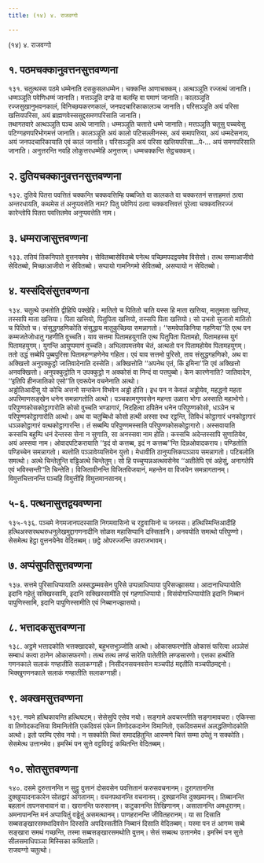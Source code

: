 ```yaml
---
title: (१४) ४. राजवग्गो

---
```

(१४) ४. राजवग्गो  


## १. पठमचक्कानुवत्तनसुत्तवण्णना

१३१. चतुत्थस्स पठमे धम्मेनाति दसकुसलधम्मेन। चक्कन्ति आणाचक्कम्। अत्थञ्ञूति रज्जत्थं जानाति। धम्मञ्ञूति पवेणिधम्मं जानाति। मत्तञ्ञूति दण्डे वा बलम्हि वा पमाणं जानाति। कालञ्ञूति रज्जसुखानुभवनकालं, विनिच्छयकरणकालं, जनपदचारिकाकालञ्च जानाति। परिसञ्ञूति अयं परिसा खत्तियपरिसा, अयं ब्राह्मणवेस्ससुद्दसमणपरिसाति जानाति।  
तथागतवारे अत्थञ्ञूति पञ्च अत्थे जानाति। धम्मञ्ञूति चत्तारो धम्मे जानाति। मत्तञ्ञूति चतूसु पच्चयेसु पटिग्गहणपरिभोगमत्तं जानाति। कालञ्ञूति अयं कालो पटिसल्लीनस्स, अयं समापत्तिया, अयं धम्मदेसनाय, अयं जनपदचारिकायाति एवं कालं जानाति। परिसञ्ञूति अयं परिसा खत्तियपरिसा…पे॰… अयं समणपरिसाति जानाति। अनुत्तरन्ति नवहि लोकुत्तरधम्मेहि अनुत्तरम्। धम्मचक्कन्ति सेट्ठचक्कम्।  


## २. दुतियचक्कानुवत्तनसुत्तवण्णना

१३२. दुतिये पितरा पवत्तितं चक्कन्ति चक्कवत्तिम्हि पब्बजिते वा कालकते वा चक्करतनं सत्ताहमत्तं ठत्वा अन्तरधायति, कथमेस तं अनुप्पवत्तेति नाम? पितु पवेणियं ठत्वा चक्कवत्तिवत्तं पूरेत्वा चक्कवत्तिरज्जं कारेन्तोपि पितरा पवत्तितमेव अनुप्पवत्तेति नाम।  


## ३. धम्मराजासुत्तवण्णना

१३३. ततियं तिकनिपाते वुत्तनयमेव। सेवितब्बासेवितब्बे पनेत्थ पच्छिमपदद्वयमेव विसेसो। तत्थ सम्माआजीवो सेवितब्बो, मिच्छाआजीवो न सेवितब्बो। सप्पायो गामनिगमो सेवितब्बो, असप्पायो न सेवितब्बो।  


## ४. यस्संदिसंसुत्तवण्णना

१३४. चतुत्थे उभतोति द्वीहिपि पक्खेहि। मातितो च पितितो चाति यस्स हि माता खत्तिया, मातुमाता खत्तिया, तस्सापि माता खत्तिया। पिता खत्तियो, पितुपिता खत्तियो, तस्सपि पिता खत्तियो। सो उभतो सुजातो मातितो च पितितो च। संसुद्धगहणिकोति संसुद्धाय मातुकुच्छिया समन्नागतो। ‘‘समवेपाकिनिया गहणिया’’ति एत्थ पन कम्मजतेजोधातु गहणीति वुच्चति। याव सत्तमा पितामहयुगाति एत्थ पितुपिता पितामहो, पितामहस्स युगं पितामहयुगम्। युगन्ति आयुप्पमाणं वुच्चति। अभिलापमत्तमेव चेतं, अत्थतो पन पितामहोयेव पितामहयुगम्। ततो उद्धं सब्बेपि पुब्बपुरिसा पितामहग्गहणेनेव गहिता। एवं याव सत्तमो पुरिसो, ताव संसुद्धगहणिको, अथ वा अक्खित्तो अनुपक्कुट्ठो जातिवादेनाति दस्सेति। अक्खित्तोति ‘‘अपनेथ एतं, किं इमिना’’ति एवं अक्खित्तो अनवक्खित्तो। अनुपक्कुट्ठोति न उपक्कुट्ठो न अक्कोसं वा निन्दं वा पत्तपुब्बो। केन कारणेनाति? जातिवादेन, ‘‘इतिपि हीनजातिको एसो’’ति एवरूपेन वचनेनाति अत्थो।  
अड्ढोतिआदीसु यो कोचि अत्तनो सन्तकेन विभवेन अड्ढो होति। इध पन न केवलं अड्ढोयेव, महद्धनो महता अपरिमाणसङ्खेन धनेन समन्नागतोति अत्थो। पञ्चकामगुणवसेन महन्ता उळारा भोगा अस्साति महाभोगो। परिपुण्णकोसकोट्ठागारोति कोसो वुच्चति भण्डागारं, निदहित्वा ठपितेन धनेन परिपुण्णकोसो, धञ्ञेन च परिपुण्णकोट्ठागारोति अत्थो। अथ वा चतुब्बिधो कोसो हत्थी अस्सा रथा रट्ठन्ति, तिविधं कोट्ठागारं धनकोट्ठागारं धञ्ञकोट्ठागारं वत्थकोट्ठागारन्ति। तं सब्बम्पि परिपुण्णमस्साति परिपुण्णकोसकोट्ठागारो। अस्सवायाति कस्सचि बहुम्पि धनं देन्तस्स सेना न सुणाति, सा अनस्सवा नाम होति। कस्सचि अदेन्तस्सापि सुणातियेव, अयं अस्सवा नाम। ओवादपटिकरायाति ‘‘इदं वो कत्तब्ब, इदं न कत्तब्ब’’न्ति दिन्नओवादकराय। पण्डितोति पण्डिच्चेन समन्नागतो। ब्यत्तोति पञ्ञावेय्यत्तियेन युत्तो। मेधावीति ठानुप्पत्तिकपञ्ञाय समन्नागतो। पटिबलोति समत्थो। अत्थे चिन्तेतुन्ति वड्ढिअत्थे चिन्तेतुम्। सो हि पच्चुप्पन्नअत्थवसेनेव ‘‘अतीतेपि एवं अहेसुं, अनागतेपि एवं भविस्सन्ती’’ति चिन्तेति। विजितावीनन्ति विजितविजयानं, महन्तेन वा विजयेन समन्नागतानम्। विमुत्तचित्तानन्ति पञ्चहि विमुत्तीहि विमुत्तमानसानम्।  


## ५-६. पत्थनासुत्तद्वयवण्णना

१३५-१३६. पञ्चमे नेगमजानपदस्साति निगमवासिनो च रट्ठवासिनो च जनस्स। हत्थिस्मिन्तिआदीहि हत्थिअस्सरथथरुधनुलेखमुद्दागणनादीनि सोळस महासिप्पानि दस्सितानि। अनवयोति समत्थो परिपुण्णो। सेसमेत्थ हेट्ठा वुत्तनयेनेव वेदितब्बम्। छट्ठे ओपरज्जन्ति उपराजभावम्।  


## ७. अप्पंसुपतिसुत्तवण्णना

१३७. सत्तमे पुरिसाधिप्पायाति अस्सद्धम्मवसेन पुरिसे उप्पन्नाधिप्पाया पुरिसज्झासया। आदानाधिप्पायोति इदानि गहेतुं सक्खिस्सामि, इदानि सक्खिस्सामीति एवं गहणाधिप्पायो। विसंयोगाधिप्पायोति इदानि निब्बानं पापुणिस्सामि, इदानि पापुणिस्सामीति एवं निब्बानज्झासयो।  


## ८. भत्तादकसुत्तवण्णना

१३८. अट्ठमे भत्तादकोति भत्तक्खादको, बहुभत्तभुञ्जोति अत्थो। ओकासफरणोति ओकासं फरित्वा अञ्ञेसं सम्बाधं कत्वा ठानेन ओकासफरणो। तत्थ तत्थ लण्डं सारेति पातेतीति लण्डसारणो। एत्तका हत्थीति गणनकाले सलाकं गण्हातीति सलाकग्गाही। निसीदनसयनवसेन मञ्चपीठं मद्दतीति मञ्चपीठमद्दनो। भिक्खुगणनकाले सलाकं गण्हातीति सलाकग्गाही।  


## ९. अक्खमसुत्तवण्णना

१३९. नवमे हत्थिकायन्ति हत्थिघटम्। सेसेसुपि एसेव नयो। सङ्गामे अवचरन्तीति सङ्गामावचरा। एकिस्सा वा तिणोदकदत्तिया विमानितोति एकदिवसं एकेन तिणोदकदानेन विमानितो, एकदिवसमत्तं अलद्धतिणोदकोति अत्थो। इतो परम्पि एसेव नयो। न सक्कोति चित्तं समादहितुन्ति आरम्मणे चित्तं सम्मा ठपेतुं न सक्कोति। सेसमेत्थ उत्तानमेव। इमस्मिं पन सुत्ते वट्टविवट्टं कथितन्ति वेदितब्बम्।  


## १०. सोतसुत्तवण्णना

१४०. दसमे दुरुत्तानन्ति न सुट्ठु वुत्तानं दोसवसेन पवत्तितानं फरुसवचनानम्। दुरागतानन्ति दुक्खुप्पादनाकारेन सोतद्वारं आगतानम्। वचनपथानन्ति वचनानम्। दुक्खानन्ति दुक्खमानम्। तिब्बानन्ति बहलानं तापनसभावानं वा। खरानन्ति फरुसानम्। कटुकानन्ति तिखिणानम्। असातानन्ति अमधुरानम्। अमनापानन्ति मनं अप्पायितुं वड्ढेतुं असमत्थानम्। पाणहरानन्ति जीवितहरानम्। या सा दिसाति सब्बसङ्खारसमथादिवसेन दिस्सति अपदिस्सतीति निब्बानं दिसाति वेदितब्बम्। यस्मा पन तं आगम्म सब्बे सङ्खारा समथं गच्छन्ति, तस्मा सब्बसङ्खारसमथोति वुत्तम्। सेसं सब्बत्थ उत्तानमेव। इमस्मिं पन सुत्ते सीलसमाधिपञ्ञा मिस्सिका कथिताति।  
राजवग्गो चतुत्थो।  